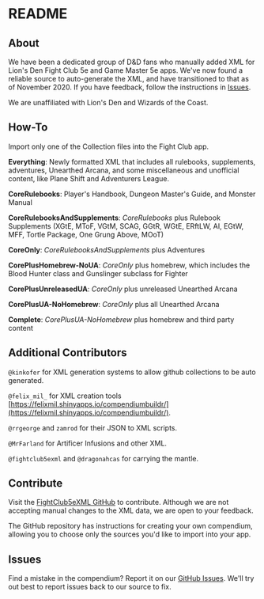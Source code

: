 # README


## About

We have been a dedicated group of D&D fans who manually added XML for Lion's Den Fight Club 5e and Game Master 5e apps. We've now found a reliable source to auto-generate the XML, and have transitioned to that as of November 2020. If you have feedback, follow the instructions in [Issues](#Issues).

We are unaffiliated with Lion's Den and Wizards of the Coast.


## How-To

Import only one of the Collection files into the Fight Club app.

**Everything**: Newly formatted XML that includes all rulebooks, supplements, adventures, Unearthed Arcana, and some miscellaneous and unofficial content, like Plane Shift and Adventurers League.

**CoreRulebooks**: Player's Handbook, Dungeon Master's Guide, and Monster Manual

**CoreRulebooksAndSupplements**: _CoreRulebooks_ plus Rulebook Supplements (XGtE, MToF, VGtM, SCAG, GGtR, WGtE, ERftLW, AI, EGtW, MFF, Tortle Package, One Grung Above, MOoT)

**CoreOnly**: _CoreRulebooksAndSupplements_ plus Adventures

**CorePlusHomebrew-NoUA**: _CoreOnly_ plus homebrew, which includes the Blood Hunter class and Gunslinger subclass for Fighter

**CorePlusUnreleasedUA**: _CoreOnly_ plus unreleased Unearthed Arcana

**CorePlusUA-NoHomebrew**: _CoreOnly_ plus all Unearthed Arcana

**Complete**: _CorePlusUA-NoHomebrew_ plus homebrew and third party content


## Additional Contributors

`@kinkofer` for XML generation systems to allow github collections to be auto generated.

`@felix_mil_` for XML creation tools [https://felixmil.shinyapps.io/compendiumbuildr/](https://felixmil.shinyapps.io/compendiumbuildr/).

`@rrgeorge` and `zamrod` for their JSON to XML scripts.

`@MrFarland` for Artificer Infusions and other XML.

`@fightclub5exml` and `@dragonahcas` for carrying the mantle.


## Contribute

Visit the [FightClub5eXML GitHub](https://github.com/kinkofer/FightClub5eXML) to contribute. Although we are not accepting manual changes to the XML data, we are open to your feedback.

The GitHub repository has instructions for creating your own compendium, allowing you to choose only the sources you'd like to import into your app.


## Issues

Find a mistake in the compendium? Report it on our [GitHub Issues](https://github.com/kinkofer/FightClub5eXML/issues). We'll try out best to report issues back to our source to fix.
